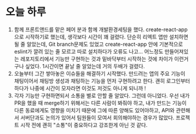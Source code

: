# 오늘 하루

1. 함께 프론트앤드를 맡은 페어 분과 함께 개발환경세팅을 했다. create-react-app으로 시작하기로 했는데, 생각보다 시간이 꽤 걸렸다. 단순히 리엑트 앱만 설치하면 될 줄 알았는데, Git branch문제도 있었고 create-react-app 안에 기본적으로 eslint가 깔려 있는 줄 모르고 따로 설치하다가 오류도 나고... 어느정도 만들어져있는 레포지토리에서 기능만 구현하는 것과 밑바닥부터 시작하는 것에 차이가 이런거구나 싶었다. 1시간이면 끝날 줄 알았는데 거의 두배가 걸렸다.
2. 오늘부터 그간 쌓아놓은 이슈들을 해결하기 시작했다. 만드려는 앱의 주요 기능이 채팅이어서 채팅방 생성과 채팅하는 기능을 먼저 구현하려고 한다. 괜히 로그인부터 하다가 나중에 시간이 모자라면 이것도 저것도 아니게 되니까 ! 
3. 각자 기능만 구현하면되서 소통을 별로 안할 줄 알았다. 그런데 아니었다. 우선 내가 PR을 했을 때 merge하기 위해서는 다른 사람이 봐줘야 하고, 내가 만드는 기능이 다른 동료에게도 영향을 미치기 때문에 그에 따른 양해도 있어야하고, API와 관련해서 서버단과도 논의가 있어서 팀원들이 모여서 회의해야하는 경우가 많았다. 프로젝트 시작 전에 괜히 "소통"이 중요하다고 강조한게 아닌 것 같다. 

